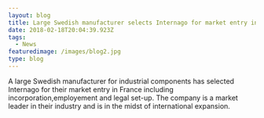 ```yaml
---
layout: blog
title: Large Swedish manufacturer selects Internago for market entry in France
date: 2018-02-18T20:04:39.923Z
tags:
  - News
featuredimage: /images/blog2.jpg
type: blog
---
```

A large Swedish manufacturer for industrial components has selected Internago for their market entry in France including incorporation,employement and legal set-up. The company is a market leader in their industry and is in the midst of international expansion.